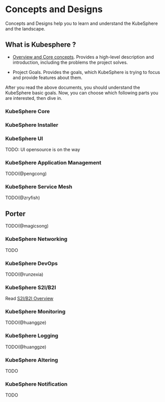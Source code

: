 # Concepts and Designs

Concepts and Designs help you to learn and understand the KubeSphere and the landscape.

## What is Kubesphere ?

- [Overview and Core concepts](overview.md). Provides a high-level description and introduction, including the problems the project solves.
 
- Project Goals. Provides the goals, which KubeSphere is trying to focus and provide features about them.

After you read the above documents, you should understand the KubeSphere basic goals. Now, you can choose which following parts you are interested, then dive in.

### KubeSphere Core 

### KubeSphere Installer 

### KubeSphere UI 

TODO: UI opensource is on the way

### KubeSphere Application Management 

TODO(@pengcong)

### KubeSphere Service Mesh 

TODO(@zryfish)

## Porter

TODO(@magicsong)

### KubeSphere Networking 

TODO

### KubeSphere DevOps 

TODO(@runzexia)

### KubeSphere S2I/B2I 

Read [S2I/B2I Overview](s2i_b2i_overview.md)

### KubeSphere Monitoring 

TODO(@huanggze)

### KubeSphere Logging 

TODO(@huanggze)

### KubeSphere Altering 

TODO

### KubeSphere Notification 

TODO

